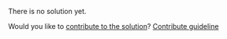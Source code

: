 
There is no solution yet.

Would you like to [contribute to the solution](https://github.com/BFEdev/BFE.dev-solutions/blob/main/problem/immerjs_en.md)? [Contribute guideline](https://github.com/BFEdev/BFE.dev-solutions#how-to-contribute)
